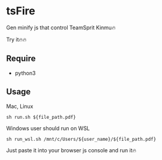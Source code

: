 # tsFire
Gen minify js that control TeamSprit Kinmu🔥

Try it🔥🔥

## Require
- python3

## Usage
Mac, Linux
```shell script
sh run.sh ${file_path.pdf}
```
Windows user should run on WSL
```shell script
sh run_wsl.sh /mnt/c/Users/${user_name}/${file_path.pdf}
```
Just paste it into your browser js console and run it🔥

